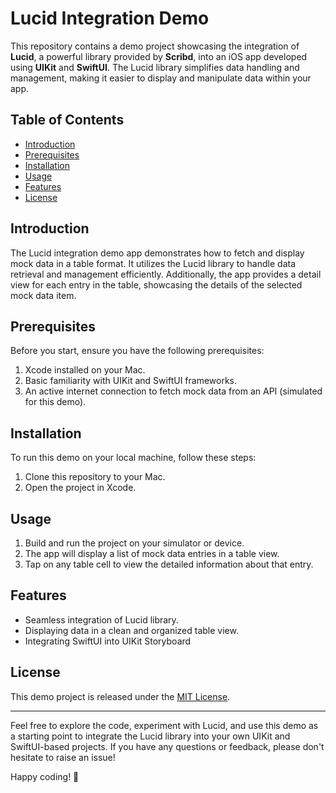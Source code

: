 # Lucid Integration Demo

This repository contains a demo project showcasing the integration of **Lucid**, a powerful library provided by **Scribd**, into an iOS app developed using **UIKit** and **SwiftUI**. The Lucid library simplifies data handling and management, making it easier to display and manipulate data within your app.

## Table of Contents

- [Introduction](#introduction)
- [Prerequisites](#prerequisites)
- [Installation](#installation)
- [Usage](#usage)
- [Features](#features)
- [License](#license)

## Introduction

The Lucid integration demo app demonstrates how to fetch and display mock data in a table format. It utilizes the Lucid library to handle data retrieval and management efficiently. Additionally, the app provides a detail view for each entry in the table, showcasing the details of the selected mock data item.

## Prerequisites

Before you start, ensure you have the following prerequisites:

1. Xcode installed on your Mac.
2. Basic familiarity with UIKit and SwiftUI frameworks.
3. An active internet connection to fetch mock data from an API (simulated for this demo).

## Installation

To run this demo on your local machine, follow these steps:

1. Clone this repository to your Mac.
2. Open the project in Xcode.

## Usage

1. Build and run the project on your simulator or device.
2. The app will display a list of mock data entries in a table view.
3. Tap on any table cell to view the detailed information about that entry.

## Features

- Seamless integration of Lucid library.
- Displaying data in a clean and organized table view.
- Integrating SwiftUI into UIKit Storyboard


## License

This demo project is released under the [MIT License](https://opensource.org/licenses/MIT).

---

Feel free to explore the code, experiment with Lucid, and use this demo as a starting point to integrate the Lucid library into your own UIKit and SwiftUI-based projects. If you have any questions or feedback, please don't hesitate to raise an issue!

Happy coding! 🚀
